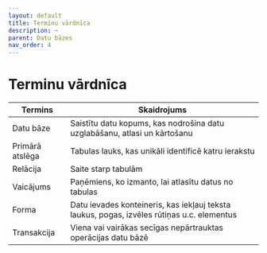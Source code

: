 ```yaml
---
layout: default
title: Terminu vārdnīca
description: ~
parent: Datu bāzes
nav_order: 4
---
```

# Terminu vārdnīca

|Termins|Skaidrojums|
|---|---|
|Datu bāze|Saistītu datu kopums, kas nodrošina datu uzglabāšanu, atlasi un kārtošanu|
|Primārā atslēga|Tabulas lauks, kas unikāli identificē katru ierakstu|
|Relācija|Saite starp tabulām|
|Vaicājums|Paņēmiens, ko izmanto, lai atlasītu datus no tabulas|
|Forma|Datu ievades konteineris, kas iekļauj teksta laukus, pogas, izvēles rūtiņas u.c. elementus|
|Transakcija|Viena vai vairākas secīgas nepārtrauktas operācijas datu bāzē|
